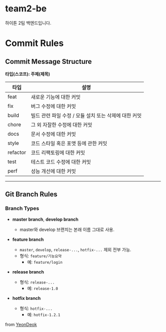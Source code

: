# team2-be
하이톤 2팀 백엔드입니다.

# Commit Rules

## Commit Message Structure
**타입(스코프): 주제(제목)**

| 타입       | 설명                                         |
|------------|----------------------------------------------|
| feat       | 새로운 기능에 대한 커밋                      |
| fix        | 버그 수정에 대한 커밋                       |
| build      | 빌드 관련 파일 수정 / 모듈 설치 또는 삭제에 대한 커밋 |
| chore      | 그 외 자잘한 수정에 대한 커밋               |
| docs       | 문서 수정에 대한 커밋                       |
| style      | 코드 스타일 혹은 포맷 등에 관한 커밋         |
| refactor   | 코드 리팩토링에 대한 커밋                   |
| test       | 테스트 코드 수정에 대한 커밋                |
| perf       | 성능 개선에 대한 커밋                       |

---

## Git Branch Rules

### Branch Types
- **master branch**, **develop branch**  
  - master와 develop 브랜치는 본래 이름 그대로 사용.

- **feature branch**  
  - `master`, `develop`, `release-...`, `hotfix-...` 제외 전부 가능.  
  - 형식: `feature/기능요약`  
    - 예: `feature/login`

- **release branch**  
  - 형식: `release-...`  
    - 예: `release-1.0`

- **hotfix branch**  
  - 형식: `hotfix-...`  
    - 예: `hotfix-1.2.1`

from [YeonDeok](https://github.com/YeonDeok)
